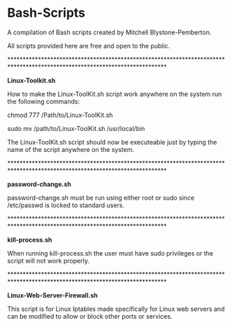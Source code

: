 # Bash-Scripts
A compilation of Bash scripts created by Mitchell Blystone-Pemberton.
<p>All scripts provided here are free and open to the public.</p>
<p>***************************************************************************************************************************</p>
<p><strong>Linux-Toolkit.sh</strong></p>
<p>How to make the Linux-ToolKit.sh script work anywhere on the system run the following commands:</p>
<p>chmod 777 /Path/to/Linux-ToolKit.sh</p>
<p>sudo mv /path/to/Linux-ToolKit.sh /usr/local/bin</p>
<p>The Linux-ToolKit.sh script should now be executeable just by typing the name of the script anywhere on the system.</p>
<p>***************************************************************************************************************************</p>
<p><strong>password-change.sh</strong></p>
<p>password-change.sh must be run using either root or sudo since /etc/passwd is locked to standard users.</p>
<p>***************************************************************************************************************************</p>
<p><strong>kill-process.sh</strong></p>
<p>When running kill-process.sh the user must have sudo privileges or the script will not work properly.</p>
<p>***************************************************************************************************************************</p>
<p><strong>Linux-Web-Server-Firewall.sh</strong></p>
<p>This script is for Linux Iptables made specifically for Linux web servers and can be modified to allow or block other ports or services.</p>
